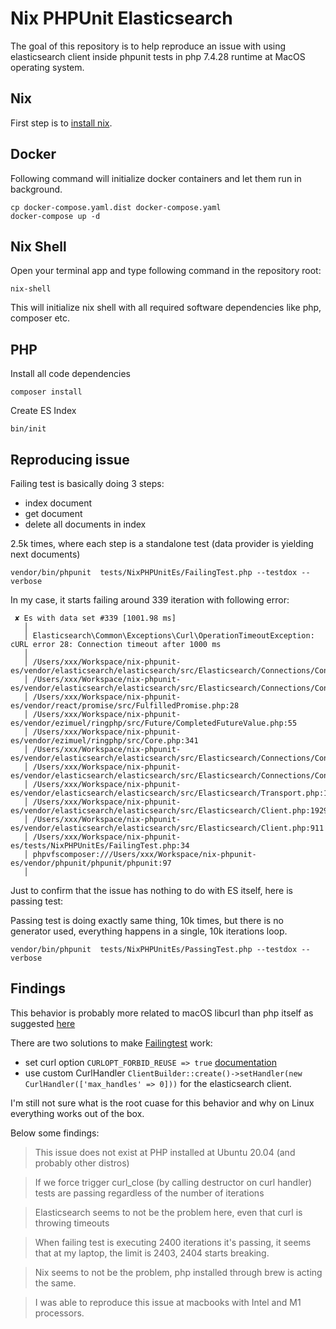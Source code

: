 # Nix PHPUnit Elasticsearch

The goal of this repository is to help reproduce an issue with using elasticsearch client inside phpunit tests 
in php 7.4.28 runtime at MacOS operating system. 

## Nix

First step is to [install nix](https://nixos.org/download.html).

## Docker 

Following command will initialize docker containers and let them run in background. 

```
cp docker-compose.yaml.dist docker-compose.yaml
docker-compose up -d
```

## Nix Shell

Open your terminal app and type following command in the repository root: 

```
nix-shell
```

This will initialize nix shell with all required software dependencies like php, composer etc.

## PHP

Install all code dependencies
```
composer install
```

Create ES Index

```
bin/init
```

## Reproducing issue

Failing test is basically doing 3 steps: 

- index document
- get document
- delete all documents in index

2.5k times, where each step is a standalone test (data provider is yielding next documents)

```
vendor/bin/phpunit  tests/NixPHPUnitEs/FailingTest.php --testdox --verbose
```

In my case, it starts failing around 339 iteration with following error:

```
 ✘ Es with data set #339 [1001.98 ms]
   │
   │ Elasticsearch\Common\Exceptions\Curl\OperationTimeoutException: cURL error 28: Connection timeout after 1000 ms
   │
   │ /Users/xxx/Workspace/nix-phpunit-es/vendor/elasticsearch/elasticsearch/src/Elasticsearch/Connections/Connection.php:584
   │ /Users/xxx/Workspace/nix-phpunit-es/vendor/elasticsearch/elasticsearch/src/Elasticsearch/Connections/Connection.php:274
   │ /Users/xxx/Workspace/nix-phpunit-es/vendor/react/promise/src/FulfilledPromise.php:28
   │ /Users/xxx/Workspace/nix-phpunit-es/vendor/ezimuel/ringphp/src/Future/CompletedFutureValue.php:55
   │ /Users/xxx/Workspace/nix-phpunit-es/vendor/ezimuel/ringphp/src/Core.php:341
   │ /Users/xxx/Workspace/nix-phpunit-es/vendor/elasticsearch/elasticsearch/src/Elasticsearch/Connections/Connection.php:345
   │ /Users/xxx/Workspace/nix-phpunit-es/vendor/elasticsearch/elasticsearch/src/Elasticsearch/Connections/Connection.php:241
   │ /Users/xxx/Workspace/nix-phpunit-es/vendor/elasticsearch/elasticsearch/src/Elasticsearch/Transport.php:110
   │ /Users/xxx/Workspace/nix-phpunit-es/vendor/elasticsearch/elasticsearch/src/Elasticsearch/Client.php:1929
   │ /Users/xxx/Workspace/nix-phpunit-es/vendor/elasticsearch/elasticsearch/src/Elasticsearch/Client.php:911
   │ /Users/xxx/Workspace/nix-phpunit-es/tests/NixPHPUnitEs/FailingTest.php:34
   │ phpvfscomposer:///Users/xxx/Workspace/nix-phpunit-es/vendor/phpunit/phpunit/phpunit:97
   │
```


Just to confirm that the issue has nothing to do with ES itself, here is passing test:

Passing test is doing exactly same thing, 10k times, but there is no generator used, 
everything happens in a single, 10k iterations loop.  

```
vendor/bin/phpunit  tests/NixPHPUnitEs/PassingTest.php --testdox --verbose
```

## Findings 

This behavior is probably more related to macOS libcurl than php itself as suggested [here](https://twitter.com/adrianslowikpl/status/1502351055669141506?s=20&t=RRUkDnaNqBbNH4oPZ4bHFg)

There are two solutions to make [Failingtest](tests/NixPHPUnitEs/FailingTest.php) work: 

* set curl option `CURLOPT_FORBID_REUSE => true` [documentation](https://curl.se/libcurl/c/CURLOPT_FORBID_REUSE.html)
* use custom CurlHandler `ClientBuilder::create()->setHandler(new CurlHandler(['max_handles' => 0]))` for the elasticsearch client.

I'm still not sure what is the root cuase for this behavior and why on Linux everything works out of the box.

Below some findings: 

> This issue does not exist at PHP installed at Ubuntu 20.04 (and probably other distros)

> If we force trigger curl_close (by calling destructor on curl handler) tests are passing regardless of the number of iterations

> Elasticsearch seems to not be the problem here, even that curl is throwing timeouts  

> When failing test is executing 2400 iterations it's passing, it seems that at my laptop, the limit is 2403, 2404 starts breaking.

> Nix seems to not be the problem, php installed through brew is acting the same. 

> I was able to reproduce this issue at macbooks with Intel and M1 processors. 

